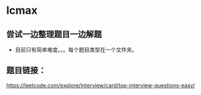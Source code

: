 # lcmax

## 尝试一边整理题目一边解题
- 目前只有简单难度。。。每个题目类型在一个文件夹。

## 题目链接：
https://leetcode.com/explore/interview/card/top-interview-questions-easy/

